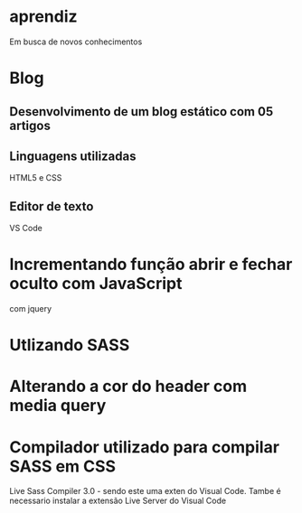 # aprendiz
 Em busca de novos conhecimentos

# Blog
## Desenvolvimento de um blog estático com 05 artigos 

## Linguagens utilizadas
HTML5 e CSS

## Editor de texto
VS  Code

# Incrementando  função  abrir e fechar oculto com JavaScript
com jquery

#  Utlizando SASS 

# Alterando a cor do  header  com media  query

# Compilador utilizado para compilar SASS em CSS
Live Sass Compiler 3.0  - sendo este uma exten  do Visual  Code. Tambe é necessario  instalar  a extensão  Live Server  do Visual Code
